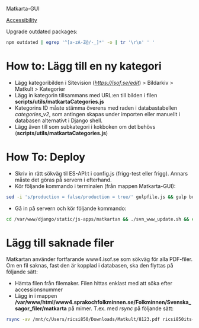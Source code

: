 Matkarta-GUI

[Accessibility](Accessibility.md)

Upgrade outdated packages:

```bash
npm outdated | egrep '^[a-zA-Z@/-_]*' -o | tr '\r\n' ' '
```

# How to: Lägg till en ny kategori

* Lägg kategoribilden i Sitevision (*https://isof.se/edit*) > Bildarkiv > Matkult > Kategorier
* Lägg in kategorin tillsammans med URL:en till bilden i filen **scripts/utils/matkartaCategories.js**
* Kategorins ID måste stämma överens med raden i databastabellen *categories_v2*, som antingen skapas under importen eller manuellt i databasen alternativt i Django shell.
* Lägg även till som subkategori i kokboken om det behövs (**scripts/utils/matkartaCategories.js**)

# How To: Deploy

* Skriv in rätt sökväg til ES-API:t i config.js (frigg-test eller frigg). Annars måste det göras på servern i efterhand.
* Kör följande kommando i terminalen (från mappen Matkarta-GUI):

```bash
sed -i 's/production = false/production = true/' gulpfile.js && gulp build && git add www && git commit -m 'fresh compile' && git push origin master
```

* Gå in på servern och kör följande kommando:

```bash
cd /var/www/django/static/js-apps/matkartan && ./svn_www_update.sh && exit
```

# Lägg till saknade filer

Matkartan använder fortfarande www4.isof.se som sökväg för alla PDF-filer. Om en fil saknas, fast den är kopplad i databasen, ska den flyttas på följande sätt:

* Hämta filen från filemaker. Filen hittas enklast med att söka efter accessionsnummer
* Lägg in i mappen **/var/www/html/www4.sprakochfolkminnen.se/Folkminnen/Svenska_sagor_filer/matkarta** på mimer. T.ex. med *rsync* på följande sätt:

```bash
rsync -av /mnt/c/Users/ricsi850/Downloads/Matkult/8123.pdf ricsi850its-srv185.sat.its.uu.se:/var/www/html/www4.sprakochfolkminnen.se/Folkminnen/Svenska_sagor_filer/matkarta
```

# 